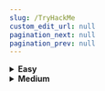 ```yaml
---
slug: /TryHackMe
custom_edit_url: null
pagination_next: null
pagination_prev: null
---
```


<details className="dropdown" closed>
  <summary><b>Easy</b></summary>
  
  [Agent Sudo](./Easy/Agent%20Sudo.md)
  </br>
  [Anthem](./Easy/Anthem.md)
  [Bounty Hacker](./Easy/Bounty%20Hacker.md)
  [Brooklyn Nine Nine](./Easy/Brooklyn%20Nine%20Nine.md)
  [Brute It](./Easy/Brute%20It.md)
</details>

<details className="dropdown" closed>
  <summary><b>Medium</b></summary>
 
Agent Sudo
</details>
